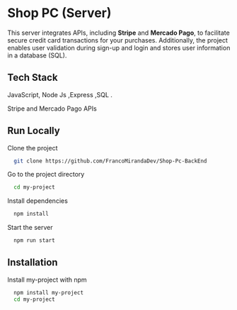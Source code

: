 # Shop PC (Server)

This server integrates APIs, including **Stripe** and **Mercado Pago**, to facilitate secure credit card transactions for your purchases. Additionally, the project enables user validation during sign-up and login and stores user information in a database (SQL).

## Tech Stack

JavaScript, Node Js ,Express ,SQL .

Stripe and Mercado Pago APIs

## Run Locally

Clone the project

```bash
  git clone https://github.com/FrancoMirandaDev/Shop-Pc-BackEnd
```

Go to the project directory

```bash
  cd my-project
```

Install dependencies

```bash
  npm install
```

Start the server

```bash
  npm run start
```

## Installation

Install my-project with npm

```bash
  npm install my-project
  cd my-project
```
